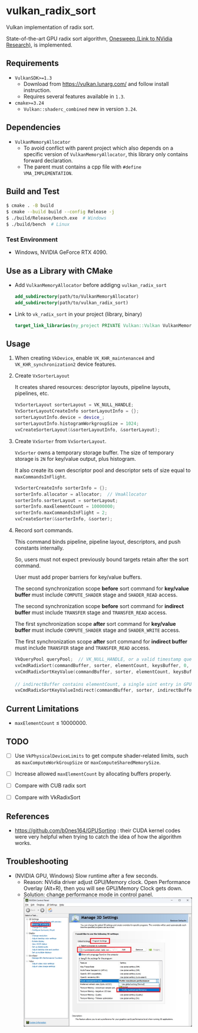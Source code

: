 # vulkan_radix_sort
Vulkan implementation of radix sort.

State-of-the-art GPU radix sort algorithm, [Onesweep (Link to NVidia Research)](https://research.nvidia.com/publication/2022-06_onesweep-faster-least-significant-digit-radix-sort-gpus), is implemented.


## Requirements
- `VulkanSDK>=1.3`
  - Download from https://vulkan.lunarg.com/ and follow install instruction.
  - Requires several features available in `1.3`.
- `cmake>=3.24`
  - `Vulkan::shaderc_combined` new in version `3.24`.


## Dependencies
- `VulkanMemoryAllocator`
  - To avoid conflict with parent project which also depends on a specific version of `VulkanMemoryAllocator`, this library only contains forward declaration.
  - The parent must contains a cpp file with `#define VMA_IMPLEMENTATION`.


## Build and Test
```bash
$ cmake . -B build
$ cmake --build build --config Release -j
$ ./build/Release/bench.exe  # Windows
$ ./build/bench  # Linux
```


### Test Environment
- Windows, NVIDIA GeForce RTX 4090.


## Use as a Library with CMake
- Add `VulkanMemoryAllocator` before addigng `vulkan_radix_sort`
    ```cmake
    add_subdirectory(path/to/VulkanMemoryAllocator)
    add_subdirectory(path/to/vulkan_radix_sort)
    ```

- Link to `vk_radix_sort` in your project (library, binary)
    ```cmake
    target_link_libraries(my_project PRIVATE Vulkan::Vulkan VulkanMemoryAllocator vk_radix_sort)
    ```

## Usage
1. When creating `VkDevice`, enable `VK_KHR_maintenance4` and `VK_KHR_synchronization2` device features.

1. Create `VxSorterLayout`

    It creates shared resources: descriptor layouts, pipeline layouts, pipelines, etc.

    ```c++
    VxSorterLayout sorterLayout = VK_NULL_HANDLE;
    VxSorterLayoutCreateInfo sorterLayoutInfo = {};
    sorterLayoutInfo.device = device_;
    sorterLayoutInfo.histogramWorkgroupSize = 1024;
    vxCreateSorterLayout(&sorterLayoutInfo, &sorterLayout);
    ```

1. Create `VxSorter` from `VxSorterLayout`.

    `VxSorter` owns a temporary storage buffer. The size of temporary storage is `2N` for key/value output, plus histogram.

    It also create its own descriptor pool and descriptor sets of size equal to `maxCommandsInFlight`.

    ```c++
    VxSorterCreateInfo sorterInfo = {};
    sorterInfo.allocator = allocator;  // VmaAllocator
    sorterInfo.sorterLayout = sorterLayout;
    sorterInfo.maxElementCount = 10000000;
    sorterInfo.maxCommandsInFlight = 2;
    vxCreateSorter(&sorterInfo, &sorter);
    ```

1. Record sort commands.

    This command binds pipeline, pipeline layout, descriptors, and push constants internally.

    So, users must not expect previously bound targets retain after the sort command.

    User must add proper barriers for key/value buffers.

    The second synchronization scope **before** sort command for **key/value buffer** must include `COMPUTE_SHADER` stage and `SHADER_READ` access.

    The second synchronization scope **before** sort command for **indirect buffer** must include `TRANSFER` stage and `TRANSFER_READ` access.

    The first synchronization scope **after** sort command for **key/value buffer** must include `COMPUTE_SHADER` stage and `SHADER_WRITE` access.

    The first synchronization scope **after** sort command for **indirect buffer** must include `TRANSFER` stage and `TRANSFER_READ` access.

    ```c++
    VkQueryPool queryPool;  // VK_NULL_HANDLE, or a valid timestamp query pool with size at least 8.
    vxCmdRadixSort(commandBuffer, sorter, elementCount, keysBuffer, 0, queryPool, 0);
    vxCmdRadixSortKeyValue(commandBuffer, sorter, elementCount, keysBuffer, 0, valuesBuffer, 0, queryPool, 0);

    // indirectBuffer contains elementCount, a single uint entry in GPU buffer.
    vxCmdRadixSortKeyValueIndirect(commandBuffer, sorter, indirectBuffer, 0, keysBuffer, 0, valuesBuffer, 0, queryPool, 0);
    ```


## Current Limitations
- `maxElementCount` $\le$ 10000000.


## TODO
- [ ] Use `VkPhysicalDeviceLimits` to get compute shader-related limits, such as `maxComputeWorkGroupSize` or `maxComputeSharedMemorySize`.
- [ ] Increase allowed `maxElementCount` by allocating buffers properly.
- [ ] Compare with CUB radix sort
- [ ] Compare with VkRadixSort


## References
- https://github.com/b0nes164/GPUSorting : their CUDA kernel codes were very helpful when trying to catch the idea of how the algorithm works.


## Troubleshooting
- (NVIDIA GPU, Windows) Slow runtime after a few seconds.
  - Reason: NVidia driver adjust GPU/Memory clock.
    Open Performance Overlay (Alt+R), then you will see GPU/Memory Clock gets down.
  - Solution: change performance mode in control panel.
    ![](media/performance_mode.jpg)
